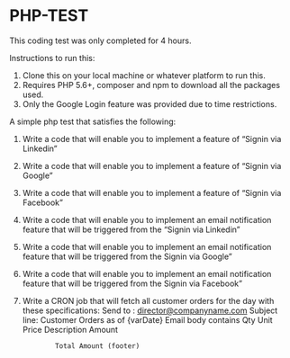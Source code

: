 # PHP-TEST

This coding test was only completed for 4 hours.

Instructions to run this:
1. Clone this on your local machine or whatever platform to run this.
2. Requires PHP 5.6+, composer and npm to download all the packages used.
3. Only the Google Login feature was provided due to time restrictions.


A simple php test that satisfies the following:
1.	 Write a code that will enable you to implement a feature of “Signin via Linkedin”
2.	Write a code that will enable you to implement a feature of “Signin via Google”
3.	Write a code that will enable you to implement a feature of “Signin via Facebook”
4.	Write a code that will enable you to implement an email notification feature that will be triggered from the “Signin via Linkedin”
5.	Write a code that will enable you to implement an email notification feature that will be triggered from the Signin via Google”
6.	Write a code that will enable you to implement an email notification feature that will be triggered from the Signin via Facebook”
7.	Write a CRON job that will fetch all customer orders for the day with these specifications:
Send to :  director@companyname.com
Subject line:  Customer Orders as of {varDate}
Email body contains
	Qty	Unit	Price	Description	Amount


				Total Amount (footer)
